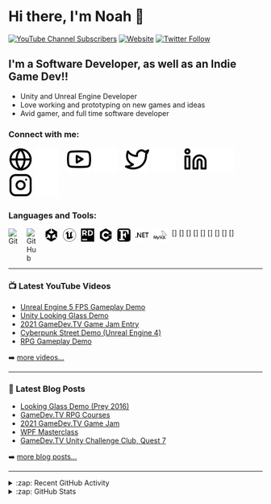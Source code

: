 <!--
Original source code from:
https://github.com/codeSTACKr/codeSTACKr
-->

# Hi there, I'm Noah 👋 

[![YouTube Channel Subscribers](https://img.shields.io/youtube/channel/subscribers/UClOfKFvs_gMErGtjuN6GfDQ?logo=youtube&logoColor=red&style=for-the-badge)][youtube]
[![Website](https://img.shields.io/website?label=noahgday.com&style=for-the-badge&url=https%3A%2F%2Fcodestackr.com)](https://noahgday.com)
[![Twitter Follow](https://img.shields.io/twitter/follow/ndaygamedev?color=1DA1F2&logo=twitter&style=for-the-badge)](https://twitter.com/intent/follow?original_referer=https%3A%2F%2Fgithub.com%2Fndaygamedev&screen_name=ndaygamedev)


## I'm a Software Developer, as well as an Indie Game Dev!!

-  Unity and Unreal Engine Developer 
-  Love working and prototyping on new games and ideas
-  Avid gamer, and full time software developer

### Connect with me:

[![website](./img/globe-light.svg)](https://www.noahgday.com#gh-light-mode-only)
[![website](./img/globe-dark.svg)](https://www.noahgday.com#gh-dark-mode-only)
&nbsp;&nbsp;
[![website](./img/youtube-light.svg)](https://youtube.com/codestackr#gh-light-mode-only)
[![website](./img/youtube-dark.svg)](https://youtube.com/codestackr#gh-dark-mode-only)
&nbsp;&nbsp;
[![website](./img/twitter-light.svg)](https://twitter.com/codestackr#gh-light-mode-only)
[![website](./img/twitter-dark.svg)](https://twitter.com/codestackr#gh-dark-mode-only)
&nbsp;&nbsp;
[![website](./img/linkedin-light.svg)](https://linkedin.com/in/codeSTACKr#gh-light-mode-only)
[![website](./img/linkedin-dark.svg)](https://linkedin.com/in/codeSTACKr#gh-dark-mode-only)
&nbsp;&nbsp;
[![website](./img/instagram-light.svg)](https://instagram.com/ndaygamedev#gh-light-mode-only)
[![website](./img/instagram-dark.svg)](https://instagram.com/ndaygamedev#gh-dark-mode-only)

### Languages and Tools:
[<img align="left" alt="Git" width="26px" src="https://cdn.jsdelivr.net/gh/devicons/devicon/icons/git/git-original.svg" style="padding-right:10px;" />]
[<img align="left" alt="GitHub" width="26px" src="https://user-images.githubusercontent.com/3369400/139447912-e0f43f33-6d9f-45f8-be46-2df5bbc91289.png" style="padding-right:10px;" />]
[<img align="left" alt="Unity" width="26px" src="./img/unity.svg" style="padding-right:10px;" />]
[<img align="left" alt="Unreal" width="26px" src="./img/unrealengine.svg" style="padding-right:10px;" />]
[<img align="left" alt="Rider" width="26px" src="./img/rider.svg" style="padding-right:10px;" />]
[<img align="left" alt="C++" width="26px" src="./img/cplusplus.svg" style="padding-right:10px;" />]
[<img align="left" alt="Fortran" width="26px" src="./img/fortran.svg" style="padding-right:10px;" />]
[<img align="left" alt=".Net" width="26px" src="./img/dotnet.svg" style="padding-right:10px;" />]
[<img align="left" alt="SQL" width="26px" src="./img/mysql.svg" style="padding-right:10px;" />]

<br />
<br />

---

### 📺 Latest YouTube Videos

<!-- YOUTUBE:START -->
- [Unreal Engine 5 FPS Gameplay Demo](https://www.youtube.com/watch?v=sACQOcR0NcA)
- [Unity Looking Glass Demo](https://www.youtube.com/watch?v=Rt-0gi9taPk)
- [2021 GameDev.TV Game Jam Entry](https://www.youtube.com/watch?v=1etrkwJLHH4)
- [Cyberpunk Street Demo &lpar;Unreal Engine 4&rpar;](https://www.youtube.com/watch?v=9pRv1th_BRs)
- [RPG Gameplay Demo](https://www.youtube.com/watch?v=NHjGoFv6cys)
<!-- YOUTUBE:END -->

➡️ [more videos...](https://www.youtube.com/channel/UClOfKFvs_gMErGtjuN6GfDQ/videos)

---

### 📕 Latest Blog Posts

<!-- BLOG-POST-LIST:START -->
- [Looking Glass Demo &lpar;Prey 2016&rpar;](https://www.noahgday.com/current-work/looking-glass-demo-prey-2016)
- [GameDev.TV RPG Courses](https://www.noahgday.com/current-work/1x8tc3doa7zylqecyiyvwwkp4887t4)
- [2021 GameDev.TV Game Jam](https://www.noahgday.com/current-work/vgj0r0mxyco1t9869ezuhh1ch7ufqe)
- [WPF Masterclass](https://www.noahgday.com/current-work/a-hrefhttpswwwudemycomcoursewindows-presentation-foundation-masterclasswindows-presentation-foundation-masterclassa)
- [GameDev.TV Unity Challenge Club, Quest 7](https://www.noahgday.com/current-work/gamedevtv-unity-challenge-club-quest-1-jn5n3)
<!-- BLOG-POST-LIST:END -->

➡️ [more blog posts...](https://www.noahgday.com/current-wprl)

---

<details>
  <summary>:zap: Recent GitHub Activity</summary>
  
<!--START_SECTION:activity-->
<!--END_SECTION:activity-->

</details>

<details>
  <summary>:zap: GitHub Stats</summary>

  <img align="left" alt="codeSTACKr's GitHub Stats" src="https://github-readme-stats.vercel.app/api?username=bookfan97&show_icons=true&hide_border=false&title_color=ff652f&icon_color=FFE400&bg_color=09131B&text_color=ffffff&border_color=0c1a25" />

</details>

[website]: https://www.noahgday.com
[twitter]: https://twitter.com/ndaygamedev
[youtube]: https://www.youtube.com/channel/UClOfKFvs_gMErGtjuN6GfDQ
[instagram]: https://instagram.com/ndaygamedev
[linkedin]: https://linkedin.com/in/codeSTACKr